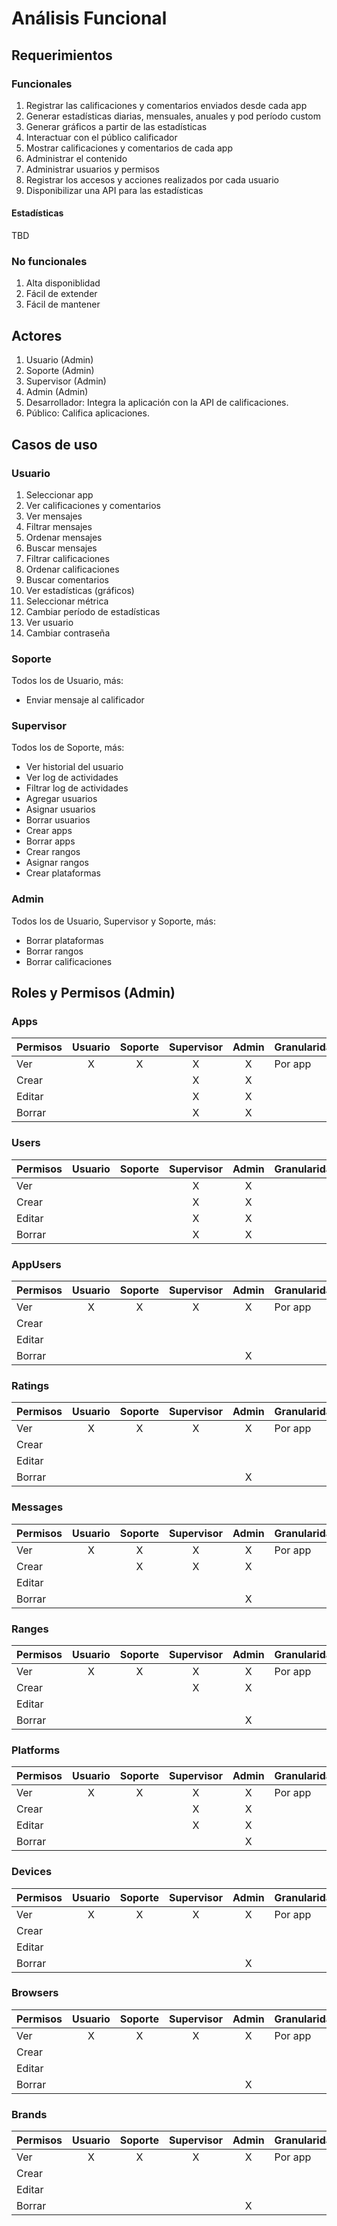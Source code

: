# Análisis Funcional

## Requerimientos

### Funcionales

1. Registrar las calificaciones y comentarios enviados desde cada app
2. Generar estadísticas diarias, mensuales, anuales y pod período custom
3. Generar gráficos a partir de las estadísticas
4. Interactuar con el público calificador
5. Mostrar calificaciones y comentarios de cada app
6. Administrar el contenido
7. Administrar usuarios y permisos
8. Registrar los accesos y acciones realizados por cada usuario
9. Disponibilizar una API para las estadísticas

#### Estadísticas

TBD

### No funcionales

1. Alta disponiblidad
2. Fácil de extender
3. Fácil de mantener

## Actores

1. Usuario (Admin)
2. Soporte (Admin)
3. Supervisor (Admin)
4. Admin (Admin)
5. Desarrollador: Integra la aplicación con la API de calificaciones.
6. Público: Califica aplicaciones.

## Casos de uso

### Usuario

1. Seleccionar app
2. Ver calificaciones y comentarios
3. Ver mensajes
4. Filtrar mensajes
5. Ordenar mensajes
6. Buscar mensajes
7. Filtrar calificaciones
8. Ordenar calificaciones
9. Buscar comentarios
10. Ver estadísticas (gráficos)
11. Seleccionar métrica
12. Cambiar período de estadísticas
13. Ver usuario
14. Cambiar contraseña

### Soporte

Todos los de Usuario, más:

- Enviar mensaje al calificador

### Supervisor

Todos los de Soporte, más:

- Ver historial del usuario
- Ver log de actividades
- Filtrar log de actividades
- Agregar usuarios
- Asignar usuarios
- Borrar usuarios
- Crear apps
- Borrar apps
- Crear rangos
- Asignar rangos
- Crear plataformas

### Admin

Todos los de Usuario, Supervisor y Soporte, más:

- Borrar plataformas
- Borrar rangos
- Borrar calificaciones

## Roles y Permisos (Admin)

### Apps

|Permisos              | Usuario    | Soporte    | Supervisor | Admin      | Granularidad? |
|----------------------|:----------:|:----------:|:----------:|:----------:|---------------|
|Ver                   |X           |X           |X           |X           |Por app        |
|Crear                 |            |            |X           |X           |               |
|Editar                |            |            |X           |X           |               |
|Borrar                |            |            |X           |X           |               |

### Users

|Permisos              | Usuario    | Soporte    | Supervisor | Admin      | Granularidad? |
|----------------------|:----------:|:----------:|:----------:|:----------:|---------------|
|Ver                   |            |            |X           |X           |               |
|Crear                 |            |            |X           |X           |               |
|Editar                |            |            |X           |X           |               |
|Borrar                |            |            |X           |X           |               |

### AppUsers

|Permisos              | Usuario    | Soporte    | Supervisor | Admin      | Granularidad? |
|----------------------|:----------:|:----------:|:----------:|:----------:|---------------|
|Ver                   |X           |X           |X           |X           |Por app        |
|Crear                 |            |            |            |            |               |
|Editar                |            |            |            |            |               |
|Borrar                |            |            |            |X           |               |

### Ratings

|Permisos              | Usuario    | Soporte    | Supervisor | Admin      | Granularidad? |
|----------------------|:----------:|:----------:|:----------:|:----------:|---------------|
|Ver                   |X           |X           |X           |X           |Por app        |
|Crear                 |            |            |            |            |               |
|Editar                |            |            |            |            |               |
|Borrar                |            |            |            |X           |               |

### Messages

|Permisos              | Usuario    | Soporte    | Supervisor | Admin      | Granularidad? |
|----------------------|:----------:|:----------:|:----------:|:----------:|---------------|
|Ver                   |X           |X           |X           |X           |Por app        |
|Crear                 |            |X           |X           |X           |               |
|Editar                |            |            |            |            |               |
|Borrar                |            |            |            |X           |               |

### Ranges

|Permisos              | Usuario    | Soporte    | Supervisor | Admin      | Granularidad? |
|----------------------|:----------:|:----------:|:----------:|:----------:|---------------|
|Ver                   |X           |X           |X           |X           |Por app        |
|Crear                 |            |            |X           |X           |               |
|Editar                |            |            |            |            |               |
|Borrar                |            |            |            |X           |               |

### Platforms

|Permisos              | Usuario    | Soporte    | Supervisor | Admin      | Granularidad? |
|----------------------|:----------:|:----------:|:----------:|:----------:|---------------|
|Ver                   |X           |X           |X           |X           |Por app        |
|Crear                 |            |            |X           |X           |               |
|Editar                |            |            |X           |X           |               |
|Borrar                |            |            |            |X           |               |

### Devices

|Permisos              | Usuario    | Soporte    | Supervisor | Admin      | Granularidad? |
|----------------------|:----------:|:----------:|:----------:|:----------:|---------------|
|Ver                   |X           |X           |X           |X           |Por app        |
|Crear                 |            |            |            |            |               |
|Editar                |            |            |            |            |               |
|Borrar                |            |            |            |X           |               |

### Browsers

|Permisos              | Usuario    | Soporte    | Supervisor | Admin      | Granularidad? |
|----------------------|:----------:|:----------:|:----------:|:----------:|---------------|
|Ver                   |X           |X           |X           |X           |Por app        |
|Crear                 |            |            |            |            |               |
|Editar                |            |            |            |            |               |
|Borrar                |            |            |            |X           |               |

### Brands

|Permisos              | Usuario    | Soporte    | Supervisor | Admin      | Granularidad? |
|----------------------|:----------:|:----------:|:----------:|:----------:|---------------|
|Ver                   |X           |X           |X           |X           |Por app        |
|Crear                 |            |            |            |            |               |
|Editar                |            |            |            |            |               |
|Borrar                |            |            |            |X           |               |